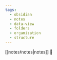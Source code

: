 ```yaml
---
tags:
  - obsidian
  - notes
  - data-view
  - folders
  - organization
  - structure
---
```

[[notes/notes|notes]] 📔
